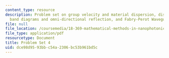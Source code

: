 ```yaml
---
content_type: resource
description: Problem set on group velocity and material dispersion, dispersion, projected
  band diagrams and omni-directional reflection, and Fabry-Perot Waveguides.
file: null
file_location: /coursemedia/18-369-mathematical-methods-in-nanophotonics-spring-2008/dce98d9593bbc54a2306bc53b961bd5c_pset4.pdf
file_type: application/pdf
resourcetype: Document
title: Problem Set 4
uid: dce98d95-93bb-c54a-2306-bc53b961bd5c
---
```


